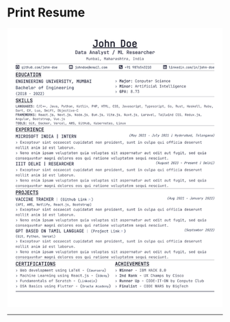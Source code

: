 # Print Resume

![print-resume](https://raw.githubusercontent.com/pujan-modha/print-resume/master/public/print-resume.png)

---
